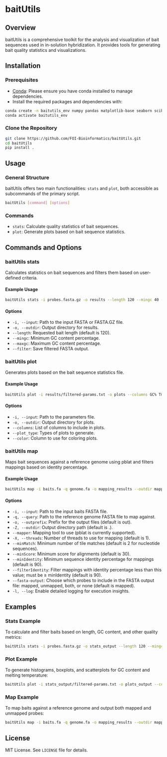 
# baitUtils

## Overview

baitUtils is a comprehensive toolkit for the analysis and visualization of bait sequences used in in-solution hybridization. It provides tools for generating bait quality statistics and visualizations.

## Installation

### Prerequisites

- [Conda](https://docs.conda.io/en/latest/miniconda.html): Please ensure you have conda installed to manage dependencies.
- Install the required packages and dependencies with:

```bash
conda create -n baitutils_env numpy pandas matplotlib-base seaborn scikit-learn biopython viennarna pblat
conda activate baitutils_env
```

### Clone the Repository

```bash
git clone https://github.com/FOI-Bioinformatics/baitUtils.git
cd baitUtils
pip install .
```

## Usage

### General Structure

baitUtils offers two main functionalities: `stats` and `plot`, both accessible as subcommands of the primary script.

```bash
baitUtils [command] [options]
```

### Commands

- `stats`: Calculate quality statistics of bait sequences.
- `plot`: Generate plots based on bait sequence statistics.

## Commands and Options

### baitUtils stats

Calculates statistics on bait sequences and filters them based on user-defined criteria.

#### Example Usage

```bash
baitUtils stats -i probes.fasta.gz -o results --length 120 --mingc 40 --maxgc 60 --filter
```

#### Options

- `-i, --input`: Path to the input FASTA or FASTA.GZ file.
- `-o, --outdir`: Output directory for results.
- `--length`: Requested bait length (default is 120).
- `--mingc`: Minimum GC content percentage.
- `--maxgc`: Maximum GC content percentage.
- `--filter`: Save filtered FASTA output.

### baitUtils plot

Generates plots based on the bait sequence statistics file.

#### Example Usage

```bash
baitUtils plot -i results/filtered-params.txt -o plots --columns GC% Tm MFE --plot_type histogram boxplot scatterplot
```

#### Options

- `-i, --input`: Path to the parameters file.
- `-o, --outdir`: Output directory for plots.
- `--columns`: List of columns to include in plots.
- `--plot_type`: Types of plots to generate.
- `--color`: Column to use for coloring plots.

### baitUtils map

Maps bait sequences against a reference genome using pblat and filters mappings based on identity percentage.

#### Example Usage

```bash
baitUtils map -i baits.fa -q genome.fa -o mapping_results --outdir mappings --threads 4 --minIdentity 90 --filterIdentity 95 --fasta-output both
```

#### Options

- `-i, --input`: Path to the input baits FASTA file.
- `-q, --query`: Path to the reference genome FASTA file to map against.
- `-o, --outprefix`: Prefix for the output files (default is out).
- `-Z, --outdir`: Output directory path (default is .).
- `--mapper`: Mapping tool to use (pblat is currently supported).
- `-X, --threads`: Number of threads to use for mapping (default is 1).
- `--minMatch`: Minimum number of tile matches (default is 2 for nucleotide sequences).
- `--minScore`: Minimum score for alignments (default is 30).
- `--minIdentity`: Minimum sequence identity percentage for mappings (default is 90).
- `--filterIdentity`: Filter mappings with identity percentage less than this value; must be ≥ minIdentity (default is 90).
- `--fasta-output`: Choose which probes to include in the FASTA output file: mapped, unmapped, both, or none (default is mapped).
- `-l, --log`: Enable detailed logging for execution insights.

## Examples

### Stats Example

To calculate and filter baits based on length, GC content, and other quality metrics:

```bash
baitUtils stats -i probes.fasta.gz -o stats_output --length 120 --mingc 40 --maxgc 60 --filter
```

### Plot Example

To generate histograms, boxplots, and scatterplots for GC content and melting temperature:

```bash
baitUtils plot -i stats_output/filtered-params.txt -o plots_output --columns GC% Tm --plot_type histogram scatterplot --color Kept
```

### Map Example

To map baits against a reference genome and output both mapped and unmapped probes:

```bash
baitUtils map -i baits.fa -q genome.fa -o mapping_results --outdir mappings --threads 4 --minIdentity 90 --filterIdentity 95 --fasta-output both
```


## License

MIT License. See `LICENSE` file for details.
